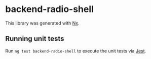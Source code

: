 # backend-radio-shell

This library was generated with [Nx](https://nx.dev).

## Running unit tests

Run `ng test backend-radio-shell` to execute the unit tests via [Jest](https://jestjs.io).
